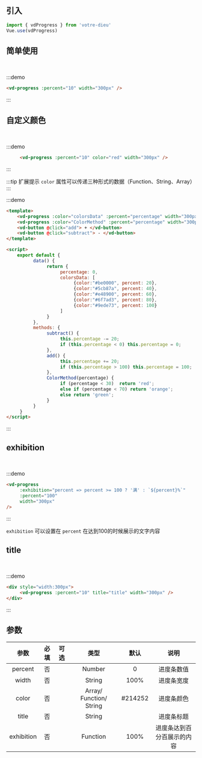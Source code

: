 ## 引入

```js
import { vdProgress } from 'votre-dieu'
Vue.use(vdProgress)
```

## 简单使用
<br/>

:::demo
```html
<vd-progress :percent="10" width="300px" />
```
:::

## 自定义颜色
<br/>

:::demo
```html
     <vd-progress :percent="10" color="red" width="300px" />
```
:::

:::tip 扩展提示
`color` 属性可以传递三种形式的数据（Function、String、Array）
:::

:::demo
```html
<template>
    <vd-progress :color="colorsData" :percent="percentage" width="300px" />
    <vd-progress :color="ColorMethod" :percent="percentage" width="300px" />
    <vd-button @click="add"> + </vd-button>
    <vd-button @click="subtract"> - </vd-button>
</template>

<script>
    export default {
          data() {
               return {
                    percentage: 0,
                    colorsData: [
                         {color:"#be0000", percent: 20},
                         {color:"#5cb87a", percent: 40},
                         {color:"#e48900", percent: 60},
                         {color:"#6f7ad3", percent: 80},
                         {color:"#9ede73", percent: 100}
                    ]
               }
          },
          methods: {
               subtract() {
                    this.percentage -= 20;
                    if (this.percentage < 0) this.percentage = 0;
               },
               add() {
                    this.percentage += 20;
                    if (this.percentage > 100) this.percentage = 100;
               },
               ColorMethod(percentage) {
                    if (percentage < 30)  return 'red';
                    else if (percentage < 70) return 'orange';
                    else return 'green';
               }
          }
     }
</script>
```
:::

## exhibition

<br/>

:::demo
```html
<vd-progress 
     :exhibition="percent => percent >= 100 ? '满' : `${percent}%`" 
     :percent="100" 
     width="300px" 
/>
```
:::

`exhibition` 可以设置在 `percent` 在达到100的时候展示的文字内容

## title
<br />

:::demo
```html
<div style="width:300px">
     <vd-progress :percent="10" title="title" width="300px" />
</div>
```
:::


## 参数

|    参数    | 必填 | 可选 |          类型           |  默认   |            说明            |
| :--------: | :--: | :--: | :---------------------: | :-----: | :------------------------: |
|  percent   |  否  |      |         Number          |    0    |         进度条数值         |
|   width    |  否  |      |         String          |  100%   |         进度条宽度         |
|   color    |  否  |      | Array/ Function/ String | #214252 |         进度条颜色         |
|   title    |  否  |      |         String          |         |         进度条标题         |
| exhibition |  否  |      |        Function         |  100%   | 进度条达到百分百展示的内容 |
